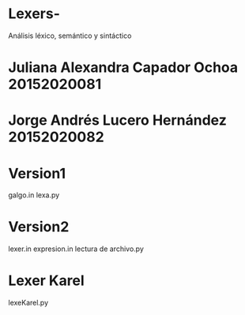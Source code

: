# Lexers-
Análisis léxico, semántico y sintáctico

# Juliana Alexandra Capador Ochoa 20152020081
# Jorge Andrés Lucero Hernández 20152020082

# Version1 
 galgo.in
 lexa.py

# Version2
 lexer.in
 expresion.in
 lectura de archivo.py
 
 # Lexer Karel
 lexeKarel.py
